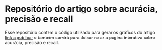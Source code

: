 # Repositório do artigo sobre acurácia, precisão e recall
Esse repositório contém o código utilizado para gerar os gráficos do artigo [link a publicar]() e também servirá para deixar no ar a página interativa sobre acurácia, precisão e recall. 